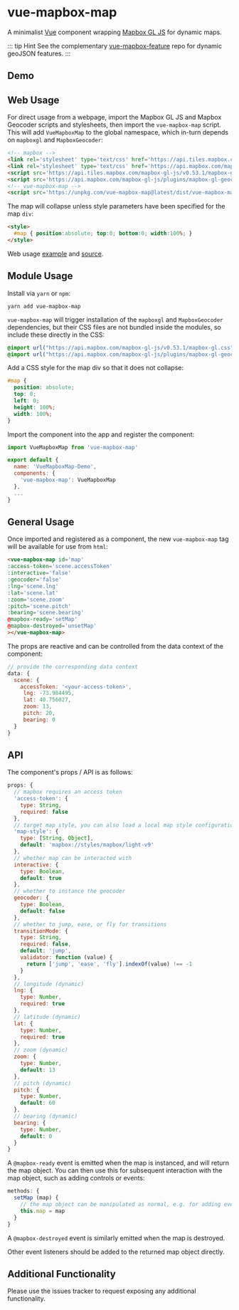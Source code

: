 vue-mapbox-map
==============

A minimalist [Vue](https://vuejs.org/) component wrapping [Mapbox GL JS](https://www.mapbox.com/mapbox-gl-js/api/) for dynamic maps.

::: tip Hint
See the complementary [vue-mapbox-feature](https://github.com/cityseer/vue-mapbox-feature) repo for dynamic geoJSON features.
:::

Demo
----

<Demo/>

Web Usage
---------

For direct usage from a webpage, import the Mapbox GL JS and Mapbox Geocoder scripts and stylesheets, then import the `vue-mapbox-map` script. This will add `VueMapboxMap` to the global namespace, which in-turn depends on `mapboxgl` and `MapboxGeocoder`:
```html
<!-- mapbox -->
<link rel='stylesheet' type='text/css' href='https://api.tiles.mapbox.com/mapbox-gl-js/v0.53.1/mapbox-gl.css'/>
<link rel='stylesheet' type='text/css' href='https://api.mapbox.com/mapbox-gl-js/plugins/mapbox-gl-geocoder/v3.1.4/mapbox-gl-geocoder.css'/>
<script src='https://api.tiles.mapbox.com/mapbox-gl-js/v0.53.1/mapbox-gl.js'></script>
<script src='https://api.mapbox.com/mapbox-gl-js/plugins/mapbox-gl-geocoder/v3.1.4/mapbox-gl-geocoder.min.js'></script>
<!-- vue-mapbox-map -->
<script src='https://unpkg.com/vue-mapbox-map@latest/dist/vue-mapbox-map.umd.js'></script>
```

The map will collapse unless style parameters have been specified for the map `div`:
```html
<style>
  #map { position:absolute; top:0; bottom:0; width:100%; }
</style>
```

Web usage [example](test.html) and [source](https://github.com/cityseer/vue-mapbox-map/docs/.vuepress/public/test.html).


Module Usage
------------

Install via `yarn` or `npm`:
```
yarn add vue-mapbox-map
```

`vue-mapbox-map` will trigger installation of the `mapboxgl` and `MapboxGeocoder` dependencies, but their CSS files are not bundled inside the modules, so include these directly in the CSS:
```css
@import url("https://api.mapbox.com/mapbox-gl-js/v0.53.1/mapbox-gl.css");
@import url("https://api.mapbox.com/mapbox-gl-js/plugins/mapbox-gl-geocoder/v3.1.4/mapbox-gl-geocoder.css");
```

Add a CSS style for the map div so that it does not collapse:
```css
#map {
  position: absolute;
  top: 0;
  left: 0;
  height: 100%;
  width: 100%;
}
```

Import the component into the app and register the component:
```javascript
import VueMapboxMap from 'vue-mapbox-map'

export default {
  name: 'VueMapboxMap-Demo',
  components: {
    'vue-mapbox-map': VueMapboxMap
  },
  ...
}
```

General Usage
-------------

Once imported and registered as a component, the new `vue-mapbox-map` tag will be available for use from `html`:
```html
<vue-mapbox-map id='map'
:access-token='scene.accessToken'
:interactive='false'
:geocoder='false'
:lng='scene.lng'
:lat='scene.lat'
:zoom='scene.zoom'
:pitch='scene.pitch'
:bearing='scene.bearing'
@mapbox-ready='setMap'
@mapbox-destroyed='unsetMap'
></vue-mapbox-map>
```

The props are reactive and can be controlled from the data context of the component:
```javascript
// provide the corresponding data context
data: {
  scene: {
    accessToken: '<your-access-token>',
     lng: -73.984495,
     lat: 40.756027,
     zoom: 13,
     pitch: 20,
     bearing: 0
  }
}
```

API
---
The component's props / API is as follows:
```javascript
props: {
  // mapbox requires an access token
  'access-token': {
    type: String,
    required: false
  },
  // target map style, you can also load a local map style configuration
  'map-style': {
    type: [String, Object],
    default: 'mapbox://styles/mapbox/light-v9'
  },
  // whether map can be interacted with
  interactive: {
    type: Boolean,
    default: true
  },
  // whether to instance the geocoder
  geocoder: {
    type: Boolean,
    default: false
  },
  // whether to jump, ease, or fly for transitions
  transitionMode: {
    type: String,
    required: false,
    default: 'jump',
    validator: function (value) {
      return ['jump', 'ease', 'fly'].indexOf(value) !== -1
    }
  },
  // longitude (dynamic)
  lng: {
    type: Number,
    required: true
  },
  // latitude (dynamic)
  lat: {
    type: Number,
    required: true
  },
  // zoom (dynamic)
  zoom: {
    type: Number,
    default: 13
  },
  // pitch (dynamic)
  pitch: {
    type: Number,
    default: 60
  },
  // bearing (dynamic)
  bearing: {
    type: Number,
    default: 0
  }
}
```

A `@mapbox-ready` event is emitted when the map is instanced, and will return the map object. You can then use this for subsequent interaction with the map object, such as adding controls or events:
```javascript
methods: {
  setMap (map) {
    // the map object can be manipulated as normal, e.g. for adding events and controls
    this.map = map
  }
}
```

A `@mapbox-destroyed` event is similarly emitted when the map is destroyed.

Other event listeners should be added to the returned map object directly.

Additional Functionality
------------------------
Please use the issues tracker to request exposing any additional functionality.